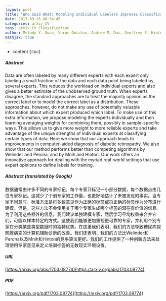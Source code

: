 ```yaml
---
layout: post
title: "Who Said What: Modeling Individual Labelers Improves Classification"
date: 2017-03-26 06:34:45
categories: arXiv_CV
tags: arXiv_CV Classification
author: Melody Y. Guan, Varun Gulshan, Andrew M. Dai, Geoffrey E. Hinton
mathjax: true
---
```


* content
{:toc}

##### Abstract
Data are often labeled by many different experts with each expert only labeling a small fraction of the data and each data point being labeled by several experts. This reduces the workload on individual experts and also gives a better estimate of the unobserved ground truth. When experts disagree, the standard approaches are to treat the majority opinion as the correct label or to model the correct label as a distribution. These approaches, however, do not make any use of potentially valuable information about which expert produced which label. To make use of this extra information, we propose modeling the experts individually and then learning averaging weights for combining them, possibly in sample-specific ways. This allows us to give more weight to more reliable experts and take advantage of the unique strengths of individual experts at classifying certain types of data. Here we show that our approach leads to improvements in computer-aided diagnosis of diabetic retinopathy. We also show that our method performs better than competing algorithms by Welinder and Perona, and by Mnih and Hinton. Our work offers an innovative approach for dealing with the myriad real-world settings that use expert opinions to define labels for training.

##### Abstract (translated by Google)
数据通常由许多不同的专家标记，每个专家只标记一小部分数据，每个数据点由几位专家标记。这减少了个别专家的工作量，也更好地估计了未被发现的事实。当专家不同意时，标准方法是将多数意见作为正确的标签或将正确的标签作为分布进行建模。但是，这些方法不会使用关于哪个专家生成哪个标签的潜在有价值的信息。为了利用这些额外的信息，我们建议单独建模专家，然后学习平均权重来合并它们，可能以样本特定的方式。这使我们能够更加重视更可靠的专家，并利用个别专家在分类某些类型数据时的独特优势。在这里我们表明，我们的方法导致糖尿病视网膜病变的计算机辅助诊断的改善。我们还表明，我们的方法比Welinder和Perona以及Mnih和Hinton的竞争算法更好。我们的工作提供了一种创新方法来处理使用专家意见来定义培训标签的无数现实环境设置。

##### URL
[https://arxiv.org/abs/1703.08774](https://arxiv.org/abs/1703.08774)

##### PDF
[https://arxiv.org/pdf/1703.08774](https://arxiv.org/pdf/1703.08774)

